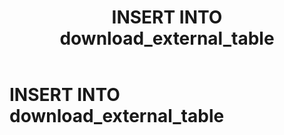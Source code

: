 ﻿---
layout: default
title: INSERT INTO download_external_table
nav_order: 24
parent: Запросы SQLplus
grand_parent: Справочная информация
has_children: false
has_toc: false
---

INSERT INTO download_external_table
===================================
